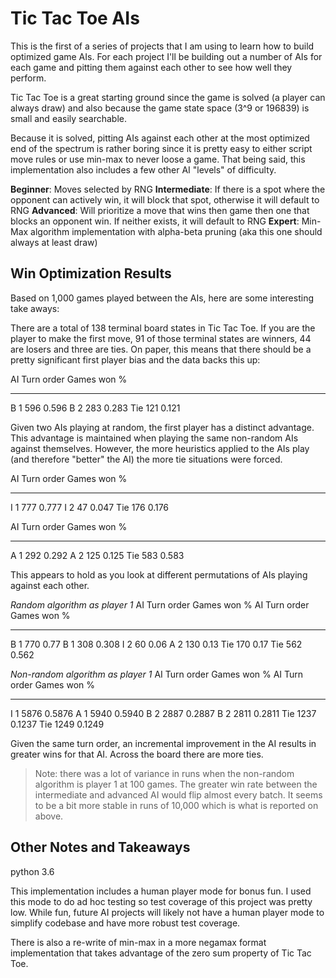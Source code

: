 # Tic Tac Toe AIs

This is the first of a series of projects that I am using to learn how to build optimized game AIs. For each project I'll be building out a number of AIs for each game and pitting them against each other to see how well they perform. 

Tic Tac Toe is a great starting ground  since the game is solved (a player can always draw) and also because the game state space (3^9 or 196839) is small and easily searchable.

Because it is solved, pitting AIs against each other at the most optimized end of the spectrum is rather boring since it is pretty easy to either script move rules or use min-max to never loose a game. That being said, this implementation also includes a few other AI "levels" of difficulty.

**Beginner**: Moves selected by RNG
**Intermediate**: If there is a spot where the opponent can actively win, it will block that spot, otherwise it will default to RNG
**Advanced**: Will prioritize a move that wins then game then one that blocks an opponent win. If neither exists, it will default to RNG
**Expert**: Min-Max algorithm implementation with alpha-beta pruning (aka this one should always at least draw)

## Win Optimization Results
Based on 1,000 games played between the AIs, here are some interesting take aways:

There are a total of 138 terminal board states in Tic Tac Toe. If you are the player to make the first move, 91 of those terminal states are winners, 44 are losers and three are ties. On paper, this means that there should be a pretty significant first player bias and the data backs this up:

AI      Turn order    Games won      %
----  ------------  -----------  -----
B                1          596  0.596
B                2          283  0.283
Tie                         121  0.121

Given two AIs playing at random, the first player has a distinct advantage. This advantage is maintained when playing the same non-random AIs against themselves. However, the more heuristics applied to the AIs play (and therefore "better" the AI) the more tie situations were forced.

AI      Turn order    Games won      %
----  ------------  -----------  -----
I                1          777  0.777
I                2           47  0.047
Tie                         176  0.176

AI      Turn order    Games won      %
----  ------------  -----------  -----
A                1          292  0.292
A                2          125  0.125
Tie                         583  0.583

This appears to hold as you look at different permutations of AIs playing against each other.

*Random algorithm as player 1*
AI      Turn order    Games won     %     AI      Turn order    Games won      %
----  ------------  -----------  ----     ----  ------------  -----------  -----
B                1          770  0.77     B                1          308  0.308
I                2           60  0.06     A                2          130  0.13
Tie                         170  0.17     Tie                         562  0.562

*Non-random algorithm as player 1*
AI      Turn order    Games won       %     AI      Turn order    Games won       %
----  ------------  -----------  ------     ----  ------------  -----------  ------
I                1         5876  0.5876     A                1         5940  0.5940
B                2         2887  0.2887     B                2         2811  0.2811
Tie                        1237  0.1237     Tie                        1249  0.1249


Given the same turn order, an incremental improvement in the AI results in greater wins for that AI. Across the board there are more ties. 

>Note: there was a lot of variance in runs when the non-random algorithm is player 1 at 100 games. The greater win rate between the intermediate and advanced AI would flip almost every batch. It seems to be a bit more stable in runs of 10,000 which is what is reported on above.

## Other Notes and Takeaways
python 3.6 

This implementation includes a human player mode for bonus fun. I used this mode to do ad hoc testing so test coverage of this project was pretty low. While fun, future AI projects will likely not have a human player mode to simplify codebase and have more robust test coverage.

There is also a re-write of min-max in a more negamax format implementation that takes advantage of the zero sum property of Tic Tac Toe.



